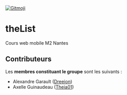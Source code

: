 <a href="https://gitmoji.dev">
  <img src="https://img.shields.io/badge/gitmoji-%20😜%20😍-FFDD67.svg?style=flat-square" alt="Gitmoji">
</a>

# theList
Cours web mobile M2 Nantes
## Contributeurs

Les **membres constituant le groupe** sont les suivants :

- Alexandre Garault ([Dreeion](https://github.com/Dreeion))
- Axelle Guinaudeau ([Theia01](https://github.com/Theia01))